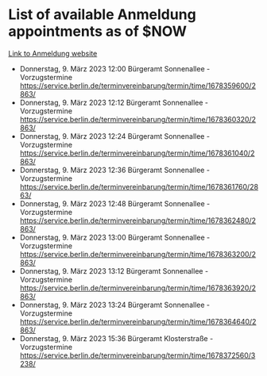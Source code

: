 # List of available Anmeldung appointments as of $NOW
[Link to Anmeldung website](https://service.berlin.de/terminvereinbarung/termin/tag.php?termin=1&anliegen[]=120686&dienstleisterlist=122210,122217,327316,122219,327312,122227,327314,122231,327346,122243,327348,122254,122252,329742,122260,329745,122262,329748,122271,327278,122273,327274,122277,327276,330436,122280,327294,122282,327290,122284,327292,122291,327270,122285,327266,122286,327264,122296,327268,150230,329760,122297,327286,122294,327284,122312,329763,122314,329775,122304,327330,122311,327334,122309,327332,317869,122281,327352,122279,329772,122283,122276,327324,122274,327326,122267,329766,122246,327318,122251,327320,122257,327322,122208,327298,122226,327300&herkunft=http%3A%2F%2Fservice.berlin.de%2Fdienstleistung%2F120686%2F)
- Donnerstag, 9. März 2023 12:00 Bürgeramt Sonnenallee - Vorzugstermine https://service.berlin.de/terminvereinbarung/termin/time/1678359600/2863/
- Donnerstag, 9. März 2023 12:12 Bürgeramt Sonnenallee - Vorzugstermine https://service.berlin.de/terminvereinbarung/termin/time/1678360320/2863/
- Donnerstag, 9. März 2023 12:24 Bürgeramt Sonnenallee - Vorzugstermine https://service.berlin.de/terminvereinbarung/termin/time/1678361040/2863/
- Donnerstag, 9. März 2023 12:36 Bürgeramt Sonnenallee - Vorzugstermine https://service.berlin.de/terminvereinbarung/termin/time/1678361760/2863/
- Donnerstag, 9. März 2023 12:48 Bürgeramt Sonnenallee - Vorzugstermine https://service.berlin.de/terminvereinbarung/termin/time/1678362480/2863/
- Donnerstag, 9. März 2023 13:00 Bürgeramt Sonnenallee - Vorzugstermine https://service.berlin.de/terminvereinbarung/termin/time/1678363200/2863/
- Donnerstag, 9. März 2023 13:12 Bürgeramt Sonnenallee - Vorzugstermine https://service.berlin.de/terminvereinbarung/termin/time/1678363920/2863/
- Donnerstag, 9. März 2023 13:24 Bürgeramt Sonnenallee - Vorzugstermine https://service.berlin.de/terminvereinbarung/termin/time/1678364640/2863/
- Donnerstag, 9. März 2023 15:36 Bürgeramt Klosterstraße - Vorzugstermine https://service.berlin.de/terminvereinbarung/termin/time/1678372560/3238/
